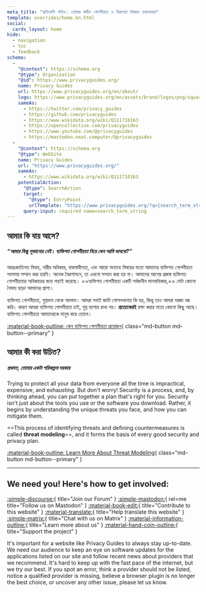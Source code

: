 ```yaml
---
meta_title: "প্রাইভেসি গাইড: তোমার স্বাধীন গোপনীয়তা ও নিরাপত্তা বিষয়ক তথ্যভাণ্ডার"
template: overrides/home.bn.html
social:
  cards_layout: home
hide:
  - navigation
  - toc
  - feedback
schema:
  - 
    "@context": https://schema.org
    "@type": Organization
    "@id": https://www.privacyguides.org/
    name: Privacy Guides
    url: https://www.privacyguides.org/en/about/
    logo: https://www.privacyguides.org/en/assets/brand/logos/png/square/pg-yellow.png
    sameAs:
      - https://twitter.com/privacy_guides
      - https://github.com/privacyguides
      - https://www.wikidata.org/wiki/Q111710163
      - https://opencollective.com/privacyguides
      - https://www.youtube.com/@privacyguides
      - https://mastodon.neat.computer/@privacyguides
  - 
    "@context": https://schema.org
    "@type": WebSite
    name: Privacy Guides
    url: "https://www.privacyguides.org/"
    sameAs:
      - https://www.wikidata.org/wiki/Q111710163
    potentialAction:
      "@type": SearchAction
      target:
        "@type": EntryPoint
        urlTemplate: "https://www.privacyguides.org/?q={search_term_string}"
      query-input: required name=search_term_string
---
```


<!-- markdownlint-disable -->
## আমার কি যায় আসে?

##### “আমার কিছু লুকানোর নেই। ব্যক্তিগত গোপনীয়তা নিয়ে কেন আমি ভাববো?”

আন্তঃজাতিগত বিবাহ, নারীর অধিকার, বাকস্বাধীনতা, এবং আরো অন্যান্য বিষয়ের মতো আমাদের ব্যক্তিগত গোপনীয়তা সবসময় সম্মান করা হয়নি। অনেক স্বৈরশাসনে, তা এখনো সম্মান করা হয় না। আমাদের আগের প্রজন্ম ব্যক্তিগত গোপনীয়তার অধিকারের জন্য লড়াই করেছে। ==ব্যক্তিগত গোপনীয়তা একটি সর্বজনীন মানবাধিকার,== যেটা কোনো বৈষম্য ছাড়া আমাদের প্রাপ্য।

ব্যক্তিগত গোপনীয়তা, গুপ্তভাব থেকে আলাদা। আমরা সবাই জানি গোসলখানায় কি হয়, কিন্তু তাও আমরা দরজা বন্ধ করি। কারণ আমরা ব্যক্তিগত গোপনীয়তা চাই, গুপ্ত ব্যাপার রাখা নয়। **প্রত্যেকেরই** রক্ষা করার মতো কোনো কিছু আছে। ব্যক্তিগত গোপনীয়তা আমাদেরকে মানুষ করে তোলে।

[:material-book-outline: কেন ব্যক্তিগত গোপনীয়তা প্রয়োজন](basics/why-privacy-matters.md){ class="md-button md-button--primary" }

## আমার কী করা উচিত?

##### প্রথমত, তোমার একটা পরিকল্পনা দরকার

Trying to protect all your data from everyone all the time is impractical, expensive, and exhausting. But don't worry! Security is a process, and, by thinking ahead, you can put together a plan that's right for you. Security isn't just about the tools you use or the software you download. Rather, it begins by understanding the unique threats you face, and how you can mitigate them.

==This process of identifying threats and defining countermeasures is called **threat modeling**==, and it forms the basis of every good security and privacy plan.

[:material-book-outline: Learn More About Threat Modeling](basics/threat-modeling.md){ class="md-button md-button--primary" }

---

## We need you! Here's how to get involved:

[:simple-discourse:](https://discuss.privacyguides.net){ title="Join our Forum" }
[:simple-mastodon:](https://mastodon.neat.computer/@privacyguides){ rel=me title="Follow us on Mastodon" }
[:material-book-edit:](https://github.com/privacyguides/privacyguides.org){ title="Contribute to this website" }
[:material-translate:](https://matrix.to/#/#pg-i18n:aragon.sh){ title="Help translate this website" }
[:simple-matrix:](https://matrix.to/#/#privacyguides:matrix.org){ title="Chat with us on Matrix" }
[:material-information-outline:](about/index.md){ title="Learn more about us" }
[:material-hand-coin-outline:](about/donate.md){ title="Support the project" }

It's important for a website like Privacy Guides to always stay up-to-date. We need our audience to keep an eye on software updates for the applications listed on our site and follow recent news about providers that we recommend. It's hard to keep up with the fast pace of the internet, but we try our best. If you spot an error, think a provider should not be listed, notice a qualified provider is missing, believe a browser plugin is no longer the best choice, or uncover any other issue, please let us know.
